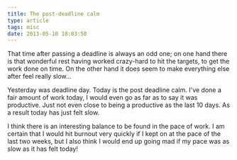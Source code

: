 ```yaml
---
title: The post-deadline calm
type: article
tags: misc
date: 2013-05-10 18:03:50
---
```

<p> That time after passing a deadline is always an odd one; on one hand there is that wonderful rest having worked crazy-hard to hit the targets, to get the work done on time. On the other hand it does seem to make everything else after feel really slow...</p><p> Yesterday was deadline day. Today is the post deadline calm. I&#39;ve done a fair amount of work today, I would even go as far as to say it was productive. Just not even close to being a productive as the last 10 days. As a result today has just felt slow.</p><p> I think there is an interesting balance to be found in the pace of work. I am certain that I would hit burnout very quickly if I kept on at the pace of the last two weeks, but I also think I would end up going mad if my pace was as slow as it has felt today!</p>
